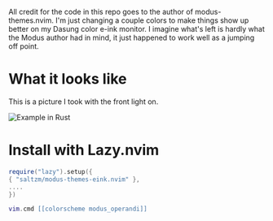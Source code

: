 All credit for the code in this repo goes to the author of modus-themes.nvim. I'm just changing a couple colors to make things show up better on my Dasung color e-ink monitor. I imagine what's left is hardly what the Modus author had in mind, it just happened to work well as a jumping off point.

# What it looks like
This is a picture I took with the front light on. 

![Example in Rust](./assets/eink_colorscheme.png)

# Install with Lazy.nvim

```lua
require("lazy").setup({
{ "saltzm/modus-themes-eink.nvim" },
....
})

vim.cmd [[colorscheme modus_operandi]]
```

